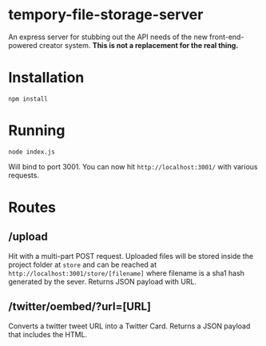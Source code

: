 # tempory-file-storage-server

An express server for stubbing out the API needs of the new front-end-powered creator system. **This is not a replacement for the real thing.**

# Installation

`npm install`

# Running

`node index.js`

Will bind to port 3001. You can now hit `http://localhost:3001/` with various requests.

# Routes

## /upload

Hit with a multi-part POST request. Uploaded files will be stored inside the project folder at `store` and can be reached at `http://localhost:3001/store/[filename]` where filename is a sha1 hash generated by the sever. Returns JSON payload with URL.

## /twitter/oembed/?url=[URL]

Converts a twitter tweet URL into a Twitter Card. Returns a JSON payload that includes the HTML.
